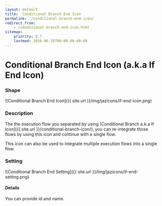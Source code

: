 ```yaml
---
layout: default
title:  Conditional Branch End Icon
permalink:  /conditional-branch-end-icon/
redirect_from: 
    - /conditional-branch-end-icon.html
sitemap: 
    priority: 0.7
    lastmod: 2016-06-25T00:00:00-00:00
---
```


# Conditional Branch End Icon (a.k.a If End Icon)

### Shape

![Conditional Branch End Icon]({{ site.url }}/img/jazicons/if-end-icon.png)

### Description

The the execution flow you separated by using [Conditional Branch a.k.a If Icon]({{ site.url }}/conditional-branch-icon/), 
you can re-integrate those flows by using this icon and continue with a single flow.

This icon can also be used to integrate multiple execution flows into a single flow.

### Setting

![Conditional Branch End Setting]({{ site.url }}/img/jazicons/if-end-setting.png)

#### Details

You can provide id and name.